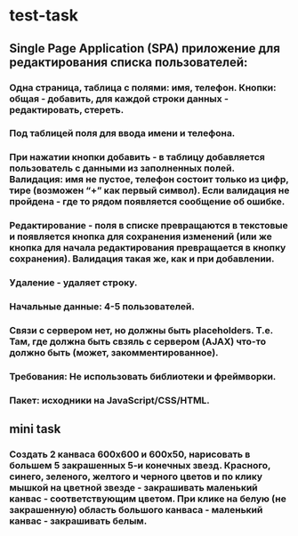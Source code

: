 # test-task

## Single Page Application (SPA) приложение для редактирования списка пользователей:

### Одна страница, таблица с полями: имя, телефон. Кнопки: общая - добавить, для каждой строки данных - редактировать, стереть.
### Под таблицей поля для ввода имени и телефона.
### При нажатии кнопки добавить - в таблицу добавляется пользователь с данными из заполненных полей. Валидация: имя не пустое, телефон состоит только из цифр, тире (возможен “+” как первый символ). Если валидация не пройдена - где то рядом появляется сообщение об ошибке.
### Редактирование - поля в списке превращаются в текстовые и появляется кнопка для сохранения изменений (или же кнопка для начала редактирования превращается в кнопку сохранения). Валидация такая же, как и при добавлении.
### Удаление - удаляет строку.
### Начальные данные: 4-5 пользователей.
### Связи с сервером нет, но должны быть placeholders. Т.е. Там, где должна быть свзяль с сервером (AJAX) что-то должно быть (может, закомментированное).
### Требования: Не использовать библиотеки и фреймворки.
### Пакет: исходники на JavaScript/CSS/HTML.

## mini task

### Создать 2 канваса 600x600 и 600x50, нарисовать в большем 5 закрашенных 5-и конечных звезд. Красного, синего, зеленого, желтого и черного цветов и по клику мышкой на цветной звезде - закрашивать маленький канвас - соответствующим цветом. При клике на белую (не закрашенную) область большого канваса - маленький канвас - закрашивать белым.